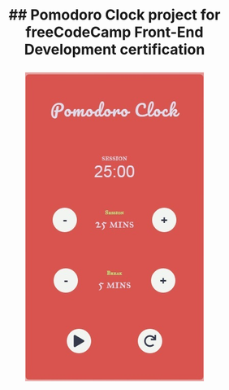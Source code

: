 <h1 align="center" Pomodoro-Clock</h1>
## Pomodoro Clock project for freeCodeCamp Front-End Development certification
<p align="center">
  <img src="https://github.com/brownkcing/Pomodoro-Clock/blob/master/pomodoro.jpg"> </img>
</p>
